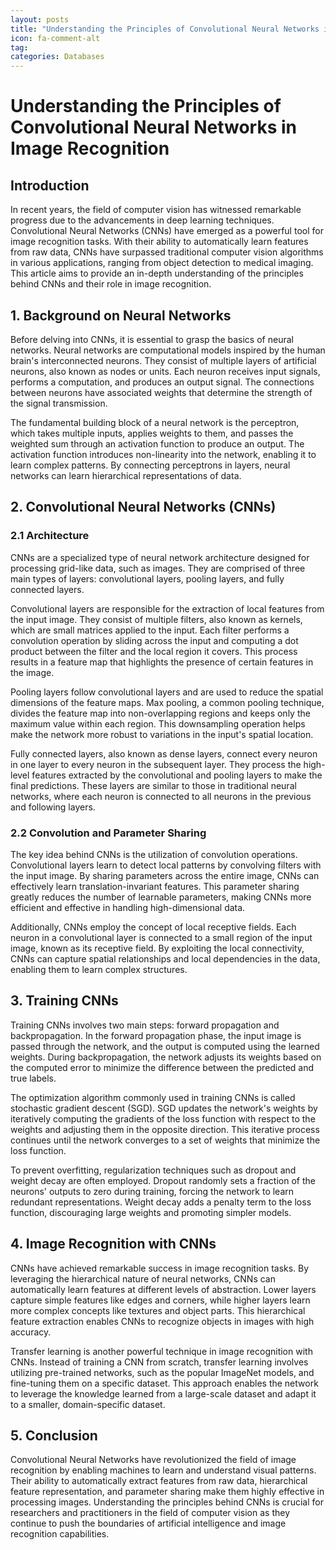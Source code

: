 ```yaml
---
layout: posts
title: "Understanding the Principles of Convolutional Neural Networks in Image Recognition"
icon: fa-comment-alt
tag:      
categories: Databases
---
```



# Understanding the Principles of Convolutional Neural Networks in Image Recognition

## Introduction

In recent years, the field of computer vision has witnessed remarkable progress due to the advancements in deep learning techniques. Convolutional Neural Networks (CNNs) have emerged as a powerful tool for image recognition tasks. With their ability to automatically learn features from raw data, CNNs have surpassed traditional computer vision algorithms in various applications, ranging from object detection to medical imaging. This article aims to provide an in-depth understanding of the principles behind CNNs and their role in image recognition.

## 1. Background on Neural Networks

Before delving into CNNs, it is essential to grasp the basics of neural networks. Neural networks are computational models inspired by the human brain's interconnected neurons. They consist of multiple layers of artificial neurons, also known as nodes or units. Each neuron receives input signals, performs a computation, and produces an output signal. The connections between neurons have associated weights that determine the strength of the signal transmission.

The fundamental building block of a neural network is the perceptron, which takes multiple inputs, applies weights to them, and passes the weighted sum through an activation function to produce an output. The activation function introduces non-linearity into the network, enabling it to learn complex patterns. By connecting perceptrons in layers, neural networks can learn hierarchical representations of data.

## 2. Convolutional Neural Networks (CNNs)

### 2.1 Architecture

CNNs are a specialized type of neural network architecture designed for processing grid-like data, such as images. They are comprised of three main types of layers: convolutional layers, pooling layers, and fully connected layers.

Convolutional layers are responsible for the extraction of local features from the input image. They consist of multiple filters, also known as kernels, which are small matrices applied to the input. Each filter performs a convolution operation by sliding across the input and computing a dot product between the filter and the local region it covers. This process results in a feature map that highlights the presence of certain features in the image.

Pooling layers follow convolutional layers and are used to reduce the spatial dimensions of the feature maps. Max pooling, a common pooling technique, divides the feature map into non-overlapping regions and keeps only the maximum value within each region. This downsampling operation helps make the network more robust to variations in the input's spatial location.

Fully connected layers, also known as dense layers, connect every neuron in one layer to every neuron in the subsequent layer. They process the high-level features extracted by the convolutional and pooling layers to make the final predictions. These layers are similar to those in traditional neural networks, where each neuron is connected to all neurons in the previous and following layers.

### 2.2 Convolution and Parameter Sharing

The key idea behind CNNs is the utilization of convolution operations. Convolutional layers learn to detect local patterns by convolving filters with the input image. By sharing parameters across the entire image, CNNs can effectively learn translation-invariant features. This parameter sharing greatly reduces the number of learnable parameters, making CNNs more efficient and effective in handling high-dimensional data.

Additionally, CNNs employ the concept of local receptive fields. Each neuron in a convolutional layer is connected to a small region of the input image, known as its receptive field. By exploiting the local connectivity, CNNs can capture spatial relationships and local dependencies in the data, enabling them to learn complex structures.

## 3. Training CNNs

Training CNNs involves two main steps: forward propagation and backpropagation. In the forward propagation phase, the input image is passed through the network, and the output is computed using the learned weights. During backpropagation, the network adjusts its weights based on the computed error to minimize the difference between the predicted and true labels.

The optimization algorithm commonly used in training CNNs is called stochastic gradient descent (SGD). SGD updates the network's weights by iteratively computing the gradients of the loss function with respect to the weights and adjusting them in the opposite direction. This iterative process continues until the network converges to a set of weights that minimize the loss function.

To prevent overfitting, regularization techniques such as dropout and weight decay are often employed. Dropout randomly sets a fraction of the neurons' outputs to zero during training, forcing the network to learn redundant representations. Weight decay adds a penalty term to the loss function, discouraging large weights and promoting simpler models.

## 4. Image Recognition with CNNs

CNNs have achieved remarkable success in image recognition tasks. By leveraging the hierarchical nature of neural networks, CNNs can automatically learn features at different levels of abstraction. Lower layers capture simple features like edges and corners, while higher layers learn more complex concepts like textures and object parts. This hierarchical feature extraction enables CNNs to recognize objects in images with high accuracy.

Transfer learning is another powerful technique in image recognition with CNNs. Instead of training a CNN from scratch, transfer learning involves utilizing pre-trained networks, such as the popular ImageNet models, and fine-tuning them on a specific dataset. This approach enables the network to leverage the knowledge learned from a large-scale dataset and adapt it to a smaller, domain-specific dataset.

## 5. Conclusion

Convolutional Neural Networks have revolutionized the field of image recognition by enabling machines to learn and understand visual patterns. Their ability to automatically extract features from raw data, hierarchical feature representation, and parameter sharing make them highly effective in processing images. Understanding the principles behind CNNs is crucial for researchers and practitioners in the field of computer vision as they continue to push the boundaries of artificial intelligence and image recognition capabilities.